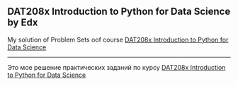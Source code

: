 ## DAT208x Introduction to Python for Data Science by Edx

My solution of Problem Sets oof course [DAT208x Introduction to Python for Data Science](https://www.edx.org/course/introduction-python-data-science-microsoft-dat208x-4)

-------------------------------------------------------------------------------------------------------------------------------
Это мое решение практических заданий по курсу [DAT208x Introduction to Python for Data Science](https://www.edx.org/course/introduction-python-data-science-microsoft-dat208x-4)
